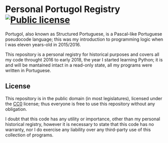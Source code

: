 # Personal Portugol Registry [![Public license](https://img.shields.io/badge/license-CC0-yellow.svg)](./LICENSE)

Portugol, also known as Structured  Portuguese, is a Pascal-like Portuguese
pseudocode language; this  was my introduction to programming  logic when I
was eleven years-old in 2015/2016.

This repository is  a personal registry for historical  purposes and covers
all  my code  throught 2016  to  early 2018,  the year  I started  learning
Python; it  is and will  be mantained intact in  a read-only state,  all my
programs were written in Portuguese.

## License

This repository  is in the  public domain (in most  legislatures), licensed
under  the [CC0](./LICENSE)  license; thus  everyone  is free  to use  this
repository without any obligation.

I  doubt that  this  code has  any  utility or  importance,  other than  my
personal historical  registry, however it  is necessary to state  that this
code has no warranty, nor I  do exercise any liability over any third-party
use of this collection of programs.
